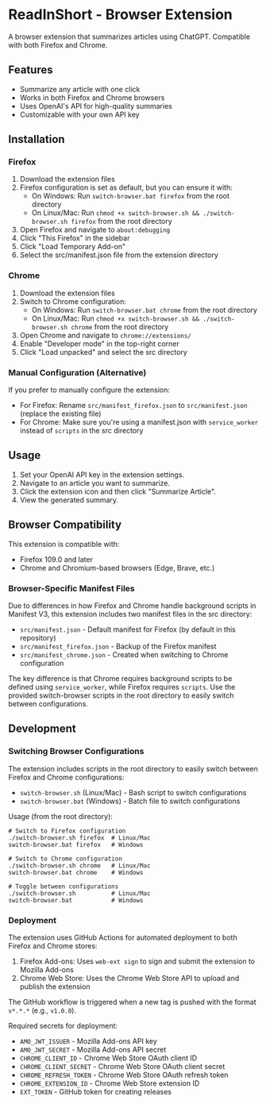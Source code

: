 # ReadInShort - Browser Extension

A browser extension that summarizes articles using ChatGPT. Compatible with both Firefox and Chrome.

## Features

- Summarize any article with one click
- Works in both Firefox and Chrome browsers
- Uses OpenAI's API for high-quality summaries
- Customizable with your own API key

## Installation

### Firefox
1. Download the extension files
2. Firefox configuration is set as default, but you can ensure it with:
   - On Windows: Run `switch-browser.bat firefox` from the root directory
   - On Linux/Mac: Run `chmod +x switch-browser.sh && ./switch-browser.sh firefox` from the root directory
3. Open Firefox and navigate to `about:debugging`
4. Click "This Firefox" in the sidebar
5. Click "Load Temporary Add-on"
6. Select the src/manifest.json file from the extension directory

### Chrome
1. Download the extension files
2. Switch to Chrome configuration:
   - On Windows: Run `switch-browser.bat chrome` from the root directory
   - On Linux/Mac: Run `chmod +x switch-browser.sh && ./switch-browser.sh chrome` from the root directory
3. Open Chrome and navigate to `chrome://extensions/`
4. Enable "Developer mode" in the top-right corner
5. Click "Load unpacked" and select the src directory

### Manual Configuration (Alternative)
If you prefer to manually configure the extension:
- For Firefox: Rename `src/manifest_firefox.json` to `src/manifest.json` (replace the existing file)
- For Chrome: Make sure you're using a manifest.json with `service_worker` instead of `scripts` in the src directory

## Usage

1. Set your OpenAI API key in the extension settings.
2. Navigate to an article you want to summarize.
3. Click the extension icon and then click "Summarize Article".
4. View the generated summary.

## Browser Compatibility

This extension is compatible with:
- Firefox 109.0 and later
- Chrome and Chromium-based browsers (Edge, Brave, etc.)

### Browser-Specific Manifest Files

Due to differences in how Firefox and Chrome handle background scripts in Manifest V3, this extension includes two manifest files in the src directory:

- `src/manifest.json` - Default manifest for Firefox (by default in this repository)
- `src/manifest_firefox.json` - Backup of the Firefox manifest
- `src/manifest_chrome.json` - Created when switching to Chrome configuration

The key difference is that Chrome requires background scripts to be defined using `service_worker`, while Firefox requires `scripts`. Use the provided switch-browser scripts in the root directory to easily switch between configurations.

## Development

### Switching Browser Configurations

The extension includes scripts in the root directory to easily switch between Firefox and Chrome configurations:

- `switch-browser.sh` (Linux/Mac) - Bash script to switch configurations
- `switch-browser.bat` (Windows) - Batch file to switch configurations

Usage (from the root directory):
```
# Switch to Firefox configuration
./switch-browser.sh firefox  # Linux/Mac
switch-browser.bat firefox   # Windows

# Switch to Chrome configuration
./switch-browser.sh chrome   # Linux/Mac
switch-browser.bat chrome    # Windows

# Toggle between configurations
./switch-browser.sh          # Linux/Mac
switch-browser.bat           # Windows
```

### Deployment

The extension uses GitHub Actions for automated deployment to both Firefox and Chrome stores:

1. Firefox Add-ons: Uses `web-ext sign` to sign and submit the extension to Mozilla Add-ons
2. Chrome Web Store: Uses the Chrome Web Store API to upload and publish the extension

The GitHub workflow is triggered when a new tag is pushed with the format `v*.*.*` (e.g., `v1.0.0`).

Required secrets for deployment:
- `AMO_JWT_ISSUER` - Mozilla Add-ons API key
- `AMO_JWT_SECRET` - Mozilla Add-ons API secret
- `CHROME_CLIENT_ID` - Chrome Web Store OAuth client ID
- `CHROME_CLIENT_SECRET` - Chrome Web Store OAuth client secret
- `CHROME_REFRESH_TOKEN` - Chrome Web Store OAuth refresh token
- `CHROME_EXTENSION_ID` - Chrome Web Store extension ID
- `EXT_TOKEN` - GitHub token for creating releases

